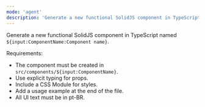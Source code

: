 ```yaml
---
mode: 'agent'
description: 'Generate a new functional SolidJS component in TypeScript'
---
```


Generate a new functional SolidJS component in TypeScript named `${input:ComponentName:Component name}`.

Requirements:
- The component must be created in `src/components/${input:ComponentName}`.
- Use explicit typing for props.
- Include a CSS Module for styles.
- Add a usage example at the end of the file.
- All UI text must be in pt-BR.
